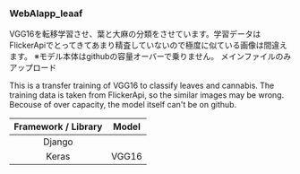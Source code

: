 ### WebAIapp_leaaf
VGG16を転移学習させ、葉と大麻の分類をさせています。学習データはFlickerApiでとってきてあまり精査していないので極度に似ている画像は間違えます。
※モデル本体はgithubの容量オーバーで乗りません。  メインファイルのみアップロード

This is a transfer training of VGG16 to classify leaves and cannabis. The training data is taken from FlickerApi, so the similar images may be wrong.
Becouse of over capacity, the model itself can't be on github.

|Framework / Library|Model |
|:------------:|:------------:|
|     Django     | |
|    Keras    | VGG16 |


